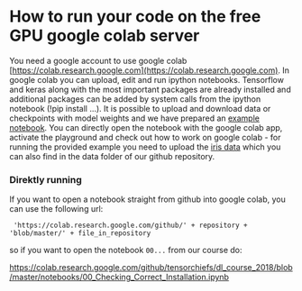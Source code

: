 # How to run your code on the free GPU google colab server

You need a google account to use google colab [https://colab.research.google.com](https://colab.research.google.com). In google colab you can upload, edit and run ipython notebooks. Tensorflow and keras along with the most important packages are already installed and additional packages can be added by system calls from the ipython notebook (!pip install ...). It is possible to upload and download data or checkpoints with model weights and we have prepared an [example notebook](https://drive.google.com/file/d/1ywf7RP-LYpmJZk7xSUMpCXImwajYoXjA/view?usp=sharing). You can directly open the notebook with the google colab app, activate the playground and check out how to work on google colab - for running the provided example you need to upload the [iris data](https://www.dropbox.com/s/zz35u19ihy63x5u/iris.csv?dl=1) which you can also find in the data folder of our github repository.

### Direktly running

If you want to open a notebook straight from github into google colab, you can use the following url:


```
 'https://colab.research.google.com/github/' + repository + 'blob/master/' + file_in_repository
```

so if you want to open the notebook `00...` from our course do:

 https://colab.research.google.com/github/tensorchiefs/dl_course_2018/blob/master/notebooks/00_Checking_Correct_Installation.ipynb

